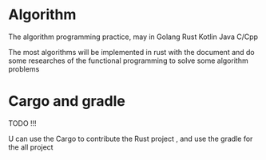 # Algorithm
The algorithm programming practice, may in Golang Rust Kotlin Java  C/Cpp

The most algorithms will be implemented in rust with the document and do some researches of the functional programming to solve some algorithm problems

# Cargo and gradle 
TODO !!! 

U can use the Cargo to contribute the Rust project , and use the gradle for the all project 
